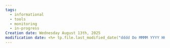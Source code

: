 ```yaml
---
tags:
  - informational
  - tools
  - monitoring
  - in-progress
Creation date: Wednesday August 13th, 2025
modification date: <%+ tp.file.last_modified_date("dddd Do MMMM YYYY HH:mm:ss") %>
---
```

